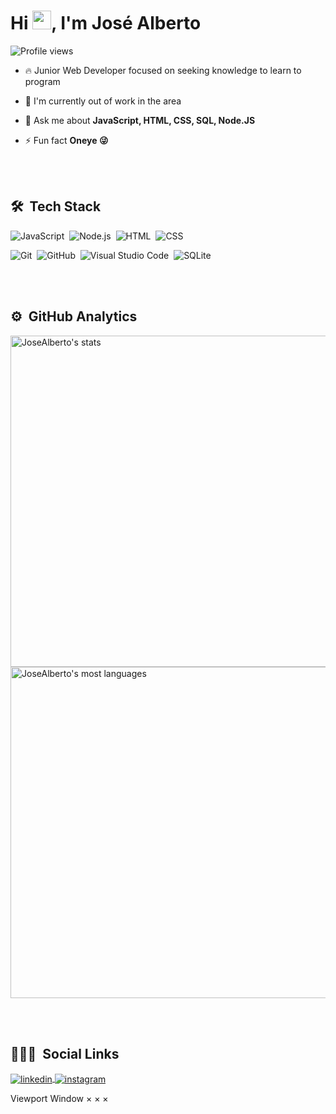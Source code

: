 
<!-- <img align="right" height="590em" src="https://raw.githubusercontent.com/gist/maykbrito/618ef18e3bbb7cdfd200f3a4fc1aabc6/raw/201d47c76006c99fe0dc55ea92e76bdca5537f08/githubcard.svg"/> -->
<h1 align="left">Hi <img src="https://raw.githubusercontent.com/kaueMarques/kaueMarques/master/hi.gif" width="30px" height="30">, I'm José Alberto</h1>
<p align="left"> <img src="https://komarev.com/ghpvc/?username=JoseAlbertoRodrigues&color=yellow" alt="Profile views" /> </p>

- 🔥  Junior Web Developer focused on seeking knowledge to learn to program

- 🔭 I'm currently out of work in the area

- 💬 Ask me about **JavaScript, HTML, CSS, SQL, Node.JS**

- ⚡ Fun fact **Oneye 😜**

<br><br>

## 🛠 &nbsp;Tech Stack

![JavaScript](https://img.shields.io/badge/-JavaScript-05122A?style=flat&logo=javascript)&nbsp;
![Node.js](https://img.shields.io/badge/-Node.js-05122A?style=flat&logo=node.js)&nbsp;
![HTML](https://img.shields.io/badge/-HTML-05122A?style=flat&logo=HTML5)&nbsp;
![CSS](https://img.shields.io/badge/-CSS-05122A?style=flat&logo=CSS3&logoColor=1572B6)&nbsp;
<!-- ![React](https://img.shields.io/badge/-React-05122A?style=flat&logo=react)&nbsp; -->
![Git](https://img.shields.io/badge/-Git-05122A?style=flat&logo=git)&nbsp;
![GitHub](https://img.shields.io/badge/-GitHub-05122A?style=flat&logo=github)&nbsp;
![Visual Studio Code](https://img.shields.io/badge/-Visual%20Studio%20Code-05122A?style=flat&logo=visual-studio-code&logoColor=007ACC)&nbsp;
![SQLite](https://img.shields.io/badge/-SQLite-05122A?style=flat&logo=sqlite)&nbsp;

<br><br>

## ⚙️ &nbsp;GitHub Analytics

<p align="left">
<img width="530em" src="https://github-readme-stats.vercel.app/api?username=JoseAlbertoRodrigues&show_icons=true&theme=vision-friendly-dark" alt="JoseAlberto's stats"/>
<img width="530em" src="https://github-readme-stats.vercel.app/api/top-langs/?username=JoseAlbertoRodrigues&layout=compact&theme=vision-friendly-dark" alt="JoseAlberto's most languages"/>
</p>

<br><br>

## 👨🏽‍🦲 &nbsp;Social Links

<!--
<p align="left" style="background:yellow">
<a href="https://codepen.io/maykbrito" target="_blank">
  <img align="center" src="https://img.shields.io/badge/-maykbrito-05122A?style=flat&logo=codepen" alt="codepen"/>
</a>
<a href="https://twitter.com/maykbrito" target="_blank">
  <img align="center" src="https://img.shields.io/badge/-maykbrito-05122A?style=flat&logo=twitter" alt="twitter"/>  
</a>
-->
<a href="https://www.linkedin.com/in/jose-alberto-rodrigues" target="_blank">
  <img align="center" src="https://img.shields.io/badge/-JoseAlbertoRodrigues-05122A?style=flat&logo=linkedin" alt="linkedin"/>
</a>
<a href="https://instagram.com/josealbertorodri" target="_blank">
 <img align="center" src="https://img.shields.io/badge/-JoseAlbertoRodrigues-05122A?style=flat&logo=instagram" alt="instagram"/>
</a>
<!--
<a href="https://youtube.com/maykbrito" target="_blank">
 <img align="center" src="https://img.shields.io/badge/-JoseAlbertoRodrigues-05122A?style=flat&logo=youtube" alt="youtube"/>
</a>
-->
</p>

<!--
<img width="500em" src="https://github-readme-twitter-gazf.vercel.app/api?id=maykbrito&layout=wide&show_reply=off&show_retweet=off" />
-->

<!--
**JoseAlbertoRodrigues/JoseAlbertoRodrigues** is a ✨ _special_ ✨ repository because its `README.md` (this file) appears on your GitHub profile.

Here are some ideas to get you started:

- 🔭 I’m currently working at [Rocketseat](https://github.com/Rocketseat) ...
- 🌱 I’m currently learning ...
- 👨‍💻 All of my projects are available at [maykbrito.dev](https://maykbrito.dev)
- ▶️ I regularly post videos on [youtube.com/maykbrito](https://youtube.com/maykbrito)
- 👯 I’m looking to collaborate on ...
- 🤔 I’m looking for help with ...
- 💬 Ask me about ...
- 📫 How to reach me: ...
- 😄 Pronouns: ...
- ⚡ Fun fact: ...

![PostgreSQL](https://img.shields.io/badge/-PostgreSQL-05122A?style=flat&logo=postgresql)&nbsp;
![Markdown](https://img.shields.io/badge/-Markdown-05122A?style=flat&logo=markdown)&nbsp;
-->
Viewport
Window
×
×
×
